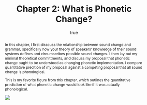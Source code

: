 ---
layout: paper
title: "Chapter 2: What is Phonetic Change?"
year: 2013
author: [ { name: "Josef Fruehwald", url: "http://www.ling.upenn.edu/~joseff/" }]
abstract: "<p>In this chapter, I first disscuss the relationship between sound change and grammar, specifically how your theory of speakers' knowledge of their sound systems defines and circumscribes possible sound changes. I then lay out my minimal theoretical committments, and discuss my proposal that phonetic change ought to be understood as changing phonetic implementation. I compare quantitative predition of my proposal against a competing proposal that all sound change is phonological.</p>
<p>This is my favorite figure from this chapter, which outlines the quantitative prediction of what phonetic change would look like if it was actually phonological.</p>
<p>
<img src = '//jofrhwld.github.io/assets/ch2_plot_mix.png' style='max-width:100%;max-height:300px;'></img>
</p>"
presented: []
published: []
docs: [{format: "Chapter 2", url: "/papers/fruehwald_chapter2.pdf", local: true}]
categories: [dissertation]
display-category: "Chapter"
comments: true
---